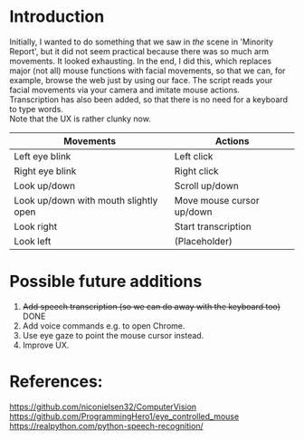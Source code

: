 # Introduction
Initially, I wanted to do something that we saw in *the* scene in 'Minority Report', but it did not seem practical because there was so much arm movements. It looked exhausting. In the end, I did this, which replaces major (not all) mouse functions with facial movements, so that we can, for example, browse the web just by using our face. The script reads your facial movements via your camera and imitate mouse actions.<br>
Transcription has also been added, so that there is no need for a keyboard to type words.<br>
Note that the UX is rather clunky now.

| Movements     | Actions       |
| ------------- | ------------- |
| Left eye blink  | Left click  |
| Right eye blink  | Right click  |
| Look up/down | Scroll up/down |
| Look up/down with mouth slightly open | Move mouse cursor up/down |
| Look right | Start transcription |
| Look left | (Placeholder) |

# Possible future additions
1. ~~Add speech transcription (so we can do away with the keyboard too)~~ DONE
2. Add voice commands e.g. to open Chrome.
3. Use eye gaze to point the mouse cursor instead.
4. Improve UX.

# References:
https://github.com/niconielsen32/ComputerVision<br>
https://github.com/ProgrammingHero1/eye_controlled_mouse<br>
https://realpython.com/python-speech-recognition/
